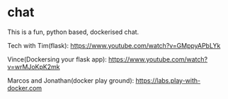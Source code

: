 # chat
This is a fun, python based, dockerised chat.

Tech with Tim(flask):
https://www.youtube.com/watch?v=GMppyAPbLYk

Vince(Dockersing your flask app):
https://www.youtube.com/watch?v=wrMJoKpK2mk

Marcos and Jonathan(docker play ground):
https://labs.play-with-docker.com